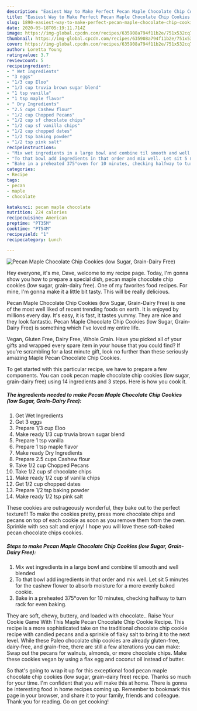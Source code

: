 ```yaml
---
description: "Easiest Way to Make Perfect Pecan Maple Chocolate Chip Cookies (low Sugar, Grain-Dairy Free)"
title: "Easiest Way to Make Perfect Pecan Maple Chocolate Chip Cookies (low Sugar, Grain-Dairy Free)"
slug: 1890-easiest-way-to-make-perfect-pecan-maple-chocolate-chip-cookies-low-sugar-grain-dairy-free
date: 2020-05-18T05:19:11.714Z
image: https://img-global.cpcdn.com/recipes/635908a794f11b2e/751x532cq70/pecan-maple-chocolate-chip-cookies-low-sugar-grain-dairy-free-recipe-main-photo.jpg
thumbnail: https://img-global.cpcdn.com/recipes/635908a794f11b2e/751x532cq70/pecan-maple-chocolate-chip-cookies-low-sugar-grain-dairy-free-recipe-main-photo.jpg
cover: https://img-global.cpcdn.com/recipes/635908a794f11b2e/751x532cq70/pecan-maple-chocolate-chip-cookies-low-sugar-grain-dairy-free-recipe-main-photo.jpg
author: Loretta Young
ratingvalue: 3.7
reviewcount: 5
recipeingredient:
- " Wet Ingredients"
- "3 eggs"
- "1/3 cup Eloo"
- "1/3 cup truvia brown sugar blend"
- "1 tsp vanilla"
- "1 tsp maple flavor"
- " Dry Ingredients"
- "2.5 cups Cashew flour"
- "1/2 cup Chopped Pecans"
- "1/2 cup sf chocolate chips"
- "1/2 cup sf vanilla chips"
- "1/2 cup chopped dates"
- "1/2 tsp baking powder"
- "1/2 tsp pink salt"
recipeinstructions:
- "Mix wet ingredients in a large bowl and combine til smooth and well blended"
- "To that bowl add ingredients in that order and mix well. Let sit 5 minutes for the cashew flower to absorb moisture for a more evenly baked cookie."
- "Bake in a preheated 375°oven for 10 minutes, checking halfway to turn rack for even baking."
categories:
- Recipe
tags:
- pecan
- maple
- chocolate

katakunci: pecan maple chocolate 
nutrition: 224 calories
recipecuisine: American
preptime: "PT35M"
cooktime: "PT54M"
recipeyield: "1"
recipecategory: Lunch

---
```



![Pecan Maple Chocolate Chip Cookies (low Sugar, Grain-Dairy Free)](https://img-global.cpcdn.com/recipes/635908a794f11b2e/751x532cq70/pecan-maple-chocolate-chip-cookies-low-sugar-grain-dairy-free-recipe-main-photo.jpg)

Hey everyone, it's me, Dave, welcome to my recipe page. Today, I'm gonna show you how to prepare a special dish, pecan maple chocolate chip cookies (low sugar, grain-dairy free). One of my favorites food recipes. For mine, I'm gonna make it a little bit tasty. This will be really delicious.

Pecan Maple Chocolate Chip Cookies (low Sugar, Grain-Dairy Free) is one of the most well liked of recent trending foods on earth. It is enjoyed by millions every day. It's easy, it is fast, it tastes yummy. They are nice and they look fantastic. Pecan Maple Chocolate Chip Cookies (low Sugar, Grain-Dairy Free) is something which I've loved my entire life.

Vegan, Gluten Free, Dairy Free, Whole Grain. Have you picked all of your gifts and wrapped every spare item in your house that you could find? If you&#39;re scrambling for a last minute gift, look no further than these seriously amazing Maple Pecan Chocolate Chip Cookies.


To get started with this particular recipe, we have to prepare a few components. You can cook pecan maple chocolate chip cookies (low sugar, grain-dairy free) using 14 ingredients and 3 steps. Here is how you cook it.

<!--inarticleads1-->

##### The ingredients needed to make Pecan Maple Chocolate Chip Cookies (low Sugar, Grain-Dairy Free):

1. Get  Wet Ingredients
1. Get 3 eggs
1. Prepare 1/3 cup Eloo
1. Make ready 1/3 cup truvia brown sugar blend
1. Prepare 1 tsp vanilla
1. Prepare 1 tsp maple flavor
1. Make ready  Dry Ingredients
1. Prepare 2.5 cups Cashew flour
1. Take 1/2 cup Chopped Pecans
1. Take 1/2 cup sf chocolate chips
1. Make ready 1/2 cup sf vanilla chips
1. Get 1/2 cup chopped dates
1. Prepare 1/2 tsp baking powder
1. Make ready 1/2 tsp pink salt


These cookies are outrageously wonderful, they bake out to the perfect texture!!! To make the cookies pretty, press more chocolate chips and pecans on top of each cookie as soon as you remove them from the oven. Sprinkle with sea salt and enjoy! I hope you will love these soft-baked pecan chocolate chips cookies. 

<!--inarticleads2-->

##### Steps to make Pecan Maple Chocolate Chip Cookies (low Sugar, Grain-Dairy Free):

1. Mix wet ingredients in a large bowl and combine til smooth and well blended
1. To that bowl add ingredients in that order and mix well. Let sit 5 minutes for the cashew flower to absorb moisture for a more evenly baked cookie.
1. Bake in a preheated 375°oven for 10 minutes, checking halfway to turn rack for even baking.


They are soft, chewy, buttery, and loaded with chocolate.. Raise Your Cookie Game With This Maple Pecan Chocolate Chip Cookie Recipe. This recipe is a more sophisticated take on the traditional chocolate chip cookie recipe with candied pecans and a sprinkle of flaky salt to bring it to the next level. While these Paleo chocolate chip cookies are already gluten-free, dairy-free, and grain-free, there are still a few alterations you can make: Swap out the pecans for walnuts, almonds, or more chocolate chips. Make these cookies vegan by using a flax egg and coconut oil instead of butter. 

So that's going to wrap it up for this exceptional food pecan maple chocolate chip cookies (low sugar, grain-dairy free) recipe. Thanks so much for your time. I'm confident that you will make this at home. There is gonna be interesting food in home recipes coming up. Remember to bookmark this page in your browser, and share it to your family, friends and colleague. Thank you for reading. Go on get cooking!
